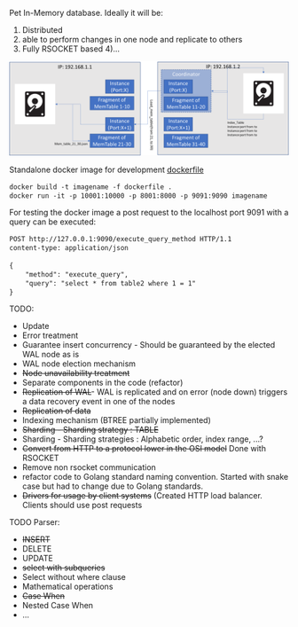 Pet In-Memory database. Ideally it will be:
1) Distributed
2) able to perform changes in one node and replicate to others
3) Fully RSOCKET based
4)...

![alt text](Nimpha_Model.png)

Standalone docker image for development
[dockerfile](https://github.com/bcosso/nimpha/blob/main/dockerfile)
```
docker build -t imagename -f dockerfile .
docker run -it -p 10001:10000 -p 8001:8000 -p 9091:9090 imagename
```
For testing the docker image a post request to the localhost port 9091 with a query can be executed:
```
POST http://127.0.0.1:9090/execute_query_method HTTP/1.1
content-type: application/json

{
    "method": "execute_query",
    "query": "select * from table2 where 1 = 1"
}
```



TODO:
 - Update
 - Error treatment
 - Guarantee insert concurrency - Should be guaranteed by the elected WAL node as is
 - WAL node election mechanism
 - ~~Node unavailability treatment~~
 - Separate components in the code (refactor)
 - ~~Replication of WAL~~- WAL is replicated and on error (node down) triggers a data recovery event in one of the nodes
 - ~~Replication of data~~
 - Indexing mechanism (BTREE partially implemented)
 - ~~Sharding - Sharding strategy : TABLE~~
 - Sharding - Sharding strategies : Alphabetic order, index range, ...? 
 - ~~Convert from HTTP to a protocol lower in the OSI model~~ Done with RSOCKET
 - Remove non rsocket communication
 - refactor code to Golang standard naming convention. Started with snake case but had to change due to Golang standards.
 - ~~Drivers for usage by client systems~~ (Created HTTP load balancer. Clients should use post requests

TODO Parser:
 - ~~INSERT~~
 - DELETE
 - UPDATE
 - ~~select with subqueries~~
 - Select without where clause
 - Mathematical operations
 - ~~Case When~~
 - Nested Case When
 - ...
 
